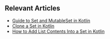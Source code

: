 ## Relevant Articles
- [Guide to Set and MutableSet in Kotlin](https://www.baeldung.com/kotlin/set-mutableset)
- [Clone a Set in Kotlin](https://www.baeldung.com/kotlin/clone-set)
- [How to Add List Contents Into a Set in Kotlin](https://www.baeldung.com/kotlin/set-add-list-elements)
